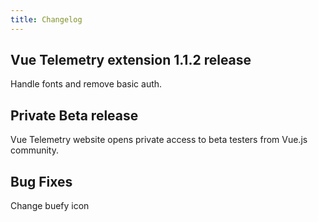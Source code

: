 ```yaml
---
title: Changelog
---
```


<changelog-item project="extension" tags="fix" date="08/18/2020">

## Vue Telemetry extension 1.1.2 release

Handle fonts and remove basic auth.

</changelog-item>

<changelog-item project="website" tags="feature, fix, improvements" date="08/09/2020">

## Private Beta release

Vue Telemetry website opens private access to beta testers from Vue.js community.

</changelog-item>

<changelog-item project="analyzer" tags="fix" date="07/22/2020">

## Bug Fixes

Change buefy icon

</changelog-item>
